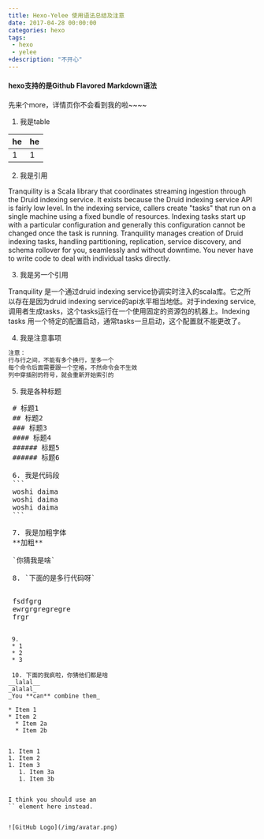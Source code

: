 ```yaml
---
title: Hexo-Yelee 使用语法总结及注意
date: 2017-04-28 00:00:00
categories: hexo
tags:
 - hexo
 - yelee
+description: "不开心"
---
```


#### hexo支持的是Github Flavored Markdown语法

先来个more，详情页你不会看到我的啦~~~~

 <!--more-->

 1. 我是table

he | he
---|---
1 | 1


 2. 我是引用
 > 
Tranquility is a Scala library that coordinates streaming ingestion through the Druid indexing service. It exists because the Druid indexing service API is fairly low level. In the indexing service, callers create "tasks" that run on a single machine using a fixed bundle of resources. Indexing tasks start up with a particular configuration and generally this configuration cannot be changed once the task is running.
Tranquility manages creation of Druid indexing tasks, handling partitioning, replication, service discovery, and schema rollover for you, seamlessly and without downtime. You never have to write code to deal with individual tasks directly.

 3. 我是另一个引用
 > 
Tranquility 是一个通过druid indexing service协调实时注入的scala库。它之所以存在是因为druid indexing service的api水平相当地低。对于indexing service,调用者生成tasks，这个tasks运行在一个使用固定的资源包的机器上。Indexing tasks 用一个特定的配置启动，通常tasks一旦启动，这个配置就不能更改了。

 4. 我是注意事项
 ```bash
注意：
行与行之间，不能有多个换行，至多一个
每个命令后面需要跟一个空格，不然命令会不生效
列中穿插别的符号，就会重新开始索引的
```

 5. 我是各种标题
 <pre>
 # 标题1
 ## 标题2
 ### 标题3
 #### 标题4
 ###### 标题5
 ###### 标题6
 
 6. 我是代码段
 ```
 woshi daima
 woshi daima
 woshi daima
 ```
 
 7. 我是加粗字体
 **加粗**

 `你猜我是啥`
 
 8. `下面的是多行代码呀`
 <pre>
 fsdfgrg 
 ewrgrgregregre
 frgr 
 <code>
 
 9. 
 * 1
 * 2
 * 3
 
 10. 下面的我疯啦，你猜他们都是啥
__lalal__
_alalal_
_You **can** combine them_

* Item 1
* Item 2
  * Item 2a
  * Item 2b
  
  
1. Item 1
1. Item 2
1. Item 3
   1. Item 3a
   1. Item 3b
   

I think you should use an
`<addr>` element here instead.
   
   
![GitHub Logo](/img/avatar.png)
 
 
 
 
 
 
 
 
 
 
 
 
 
